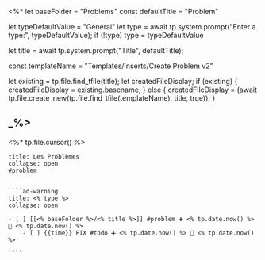  <%*
let baseFolder = "Problems"
const defaultTitle = "Problem"

let typeDefaultValue = "Général"
let type = await tp.system.prompt("Enter a type:", typeDefaultValue);
if (!type) type = typeDefaultValue


let title = await tp.system.prompt("Title", defaultTitle);

const templateName = "Templates/Inserts/Create Problem v2"

let existing = tp.file.find_tfile(title);
let createdFileDisplay;
if (existing) {
  createdFileDisplay = existing.basename;
} else {
  createdFileDisplay = (await tp.file.create_new(tp.file.find_tfile(templateName), title, true));
}


_%>
---
<%* tp.file.cursor() %> 
`````ad-danger
title: Les Problèmes
collapse: open
#problem


````ad-warning
title: <% type %>
collapse: open

- [ ] [[<% baseFolder %>/<% title %>]] #problem ➕ <% tp.date.now() %> 🛫 <% tp.date.now() %>
	- [ ] {{time}} FIX #todo ➕ <% tp.date.now() %> 🛫 <% tp.date.now() %>

````


`````
